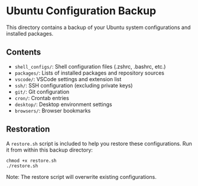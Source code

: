 # Ubuntu Configuration Backup

This directory contains a backup of your Ubuntu system configurations and installed packages.

## Contents

- `shell_configs/`: Shell configuration files (.zshrc, .bashrc, etc.)
- `packages/`: Lists of installed packages and repository sources
- `vscode/`: VSCode settings and extension list
- `ssh/`: SSH configuration (excluding private keys)
- `git/`: Git configuration
- `cron/`: Crontab entries
- `desktop/`: Desktop environment settings
- `browsers/`: Browser bookmarks

## Restoration

A `restore.sh` script is included to help you restore these configurations.
Run it from within this backup directory:

```
chmod +x restore.sh
./restore.sh
```

Note: The restore script will overwrite existing configurations.
